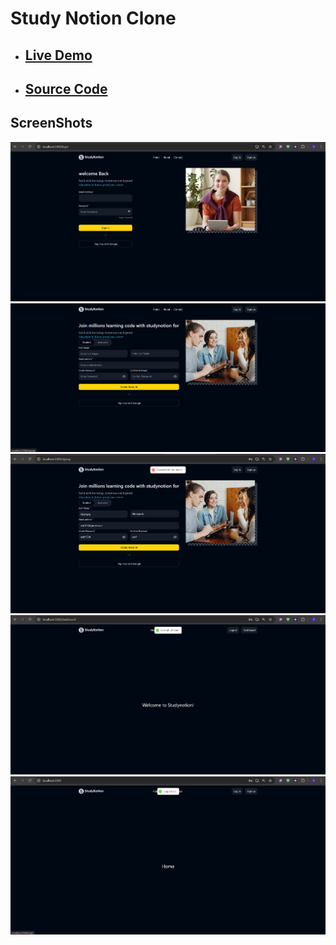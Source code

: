 # Study Notion Clone

- ## [Live Demo](https://codehelp-router-project.netlify.app/)

- ## [Source Code](./)

## ScreenShots

<img src="./public/Screenshot 2024-11-19 133838.png">
<img src="./public/Screenshot 2024-11-19 133847.png">
<img src="./public/Screenshot 2024-11-19 134033.png">
<img src="./public/Screenshot 2024-11-19 134101.png">
<img src="./public/Screenshot 2024-11-19 134117.png">